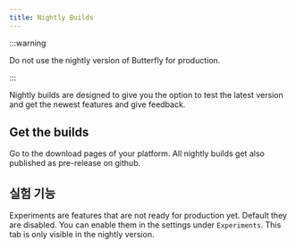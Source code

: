 ```yaml
---
title: Nightly Builds
---
```


:::warning

Do not use the nightly version of Butterfly for production.

:::

Nightly builds are designed to give you the option to test the latest version and get the newest features and give feedback.

## Get the builds

Go to the download pages of your platform.
All nightly builds get also published as pre-release on github.

## 실험 기능

Experiments are features that are not ready for production yet.
Default they are disabled. You can enable them in the settings under `Experiments`.
This tab is only visible in the nightly version.
